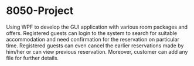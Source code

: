 # 8050-Project
Using WPF to develop the GUI application with various room packages and offers. Registered guests can login to the system to search for suitable accommodation and need confirmation for the reservation on particular time. Registered guests can even cancel the earlier reservations made by him/her or can view previous reservation. Moreover, customer can add any file for further details.
